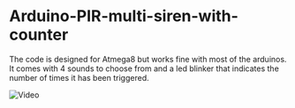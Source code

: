 # Arduino-PIR-multi-siren-with-counter
The code is designed for Atmega8 but works fine with most of the arduinos. It comes with 4 sounds to choose from and a led blinker that indicates the number of times it has been triggered. 

![Video](https://photos.google.com/share/AF1QipPGzKju-Bl0xF1BPoGqG-BTwXIc_D4YjITu0dV8zDn3CeZr6tWE-9FOlb6InZMPFg/photo/AF1QipM28D3dE2CQJMJNct_EXWZuelRQu9mXOjRHw4-_?key=UzEyTFlpY19zMnBCM2pDcWNqWnFNaG9qZ283cGhR)
